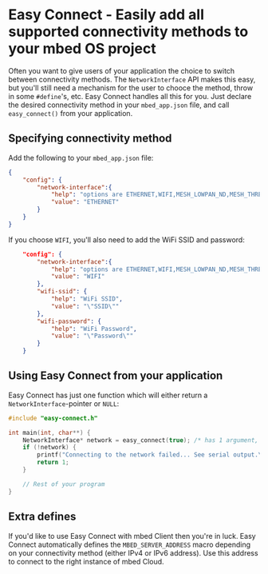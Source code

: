 # Easy Connect - Easily add all supported connectivity methods to your mbed OS project

Often you want to give users of your application the choice to switch between connectivity methods. The `NetworkInterface` API makes this easy, but you'll still need a mechanism for the user to chooce the method, throw in some `#define`'s, etc. Easy Connect handles all this for you. Just declare the desired connectivity method in your `mbed_app.json` file, and call `easy_connect()` from your application.

## Specifying connectivity method

Add the following to your ``mbed_app.json`` file:

```json
{
    "config": {
        "network-interface":{
            "help": "options are ETHERNET,WIFI,MESH_LOWPAN_ND,MESH_THREAD",
            "value": "ETHERNET"
        }
    }
}
```

If you choose `WIFI`, you'll also need to add the WiFi SSID and password:

```json
    "config": {
        "network-interface":{
            "help": "options are ETHERNET,WIFI,MESH_LOWPAN_ND,MESH_THREAD",
            "value": "WIFI"
        },
        "wifi-ssid": {
            "help": "WiFi SSID",
            "value": "\"SSID\""
        },
        "wifi-password": {
            "help": "WiFi Password",
            "value": "\"Password\""
        }
    }
```

## Using Easy Connect from your application

Easy Connect has just one function which will either return a `NetworkInterface`-pointer or `NULL`:

```cpp
#include "easy-connect.h"

int main(int, char**) {
    NetworkInterface* network = easy_connect(true); /* has 1 argument, enable_logging (pass in true to log to serial port) */
    if (!network) {
        printf("Connecting to the network failed... See serial output.\r\n");
        return 1;
    }

    // Rest of your program
}
```

## Extra defines

If you'd like to use Easy Connect with mbed Client then you're in luck. Easy Connect automatically defines the `MBED_SERVER_ADDRESS` macro depending on your connectivity method (either IPv4 or IPv6 address). Use this address to connect to the right instance of mbed Cloud.
